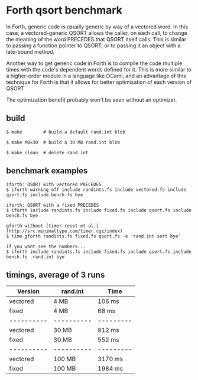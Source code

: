 # Forth qsort benchmark
In Forth, generic code is usually generic by way of a vectored word. In this
case, a vectored-generic QSORT allows the caller, on each call, to change the
meaning of the word PRECEDES that QSORT itself calls. This is similar to
passing a function pointer to QSORT, or to passing it an object with a
late-bound method.

Another way to get generic code in Forth is to compile the code multiple times
with the code's dependent words defined for it. This is more similar to a
higher-order module in a language like OCaml, and an advantage of this
technique for Forth is that it allows for better optimization of each version
of QSORT

The optimization benefit probably won't be seen without an optimizer.

## build
```
$ make        # build a default rand.int blob

$ make MB=30  # build a 30 MB rand.int blob

$ make clean  # delete rand.int
```

## benchmark examples
```
iforth: QSORT with vectored PRECEDES
$ iforth warning off include randints.fs include vectored.fs include qsort.fs include bench.fs bye

iforth: QSORT with a fixed PRECEDES
$ iforth include randints.fs include fixed.fs include qsort.fs include bench.fs bye

gforth without [timer-reset et al.](http://src.minimaltype.com/timer.cgi/index)
$ time gforth randints.fs fixed.fs qsort.fs -e 'rand.int sort bye'

if you want see the numbers...
$ iforth include randints.fs include fixed.fs include qsort.fs include bench.fs .rand.int bye
```

## timings, average of 3 runs
| Version  | rand.int | Time    |
|----------|----------|---------|
| vectored |     4 MB |  106 ms |
| fixed    |     4 MB |   68 ms |
|----------|----------|---------|
| vectored |    30 MB |  912 ms |
| fixed    |    30 MB |  552 ms |
|----------|----------|---------|
| vectored |   100 MB | 3170 ms |
| fixed    |   100 MB | 1984 ms |
